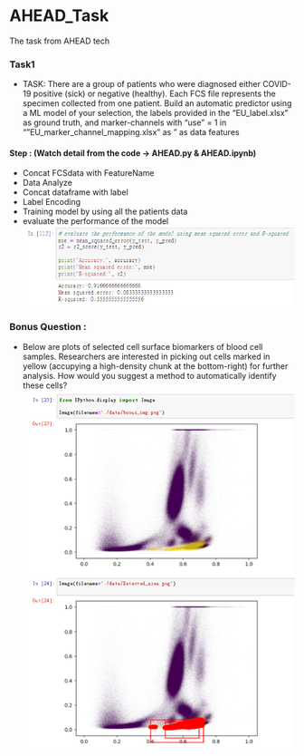 # AHEAD_Task
The task from AHEAD tech


### Task1 
- TASK: There are a group of patients who were diagnosed either COVID-19 positive (sick) or negative (healthy). Each FCS file represents the specimen collected from one patient. Build an automatic predictor using a ML model of your selection, the labels provided in the “EU_label.xlsx” as ground truth, and marker-channels with “use” = 1 in “”EU_marker_channel_mapping.xlsx” as ” as data features

#### Step : (Watch detail from the code -> AHEAD.py & AHEAD.ipynb)
- Concat FCSdata with FeatureName
- Data Analyze
- Concat dataframe with label 
- Label Encoding
- Training model by using all the patients data
- evaluate the performance of the model
![alt text](./data/result.png)

### Bonus Question : 
- Below are plots of selected cell surface biomarkers of blood cell samples. Researchers are interested in picking out cells marked in yellow (accupying a high-density chunk at the bottom-right) for further analysis. How would you suggest a method to automatically identify these cells?
![Alt text](./data/bonus_result.png) 